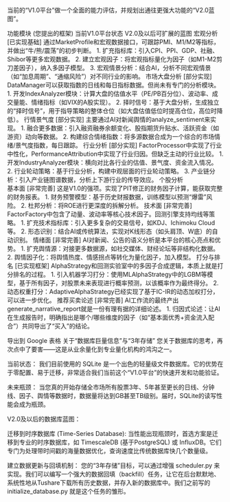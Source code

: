 当前的“V1.0平台”做一个全面的能力评估，并规划出通往更强大功能的“V2.0蓝图”。

功能模块 (您提出的框架)	当前V1.0平台状态	V2.0及以后可扩展的蓝图
宏观分析	[已实现基础] 通过MarketProfile和宏观数据接口，可跟踪PMI、M1/M2等指标，并做出“牛/熊/震荡”的初步判断。	1. 扩充指标库：引入CPI、PPI、GDP、社融、Shibor等更多宏观数据。 2. 建立宏观因子：将宏观指标量化为因子（如M1-M2剪刀差因子），纳入多因子模型。 3. 宏观情景分析：结合AI，分析不同宏观情景（如“加息周期”、“通缩风险”）对不同行业的影响。
市场大盘分析	[部分实现] DataManager可以获取指数的日线和每日指标数据。但尚未有专门的分析模块。	1. 开发IndexAnalyzer模块：计算大盘的估值水平（PE/PB百分位）、波动率、成交量能、情绪指标（如VIX的A股实现）。 2. 择时信号：基于大盘分析，生成独立的“择时信号”，用于指导策略的整体仓位（如大盘估值低位时提高仓位，高位时降低）。
行情景气度	[部分实现] 主要通过AI对新闻舆情的analyze_sentiment来实现。	1. 融合更多数据：引入融资融券余额变化、股指期货升贴水、活跃资金（如游资）动向等数据。 2. 构建综合情绪指数：将多源数据合成为一个综合的市场情绪/景气度指数，每日跟踪。
行业分析	[部分实现] FactorProcessor中实现了行业中性化，PerformanceAttribution中实现了行业归因。但缺乏主动的行业比较。	1. 开发IndustryAnalyzer模块：横向对比各行业的估值、景气度、资金流入情况。 2. 行业轮动策略：基于行业分析，构建中观层面的行业轮动策略。 3. 产业链分析：引入产业链图谱数据，分析上下游行业的传导效应。
个股分析		
基本面	[非常完善] 这是V1.0的强项。实现了PIT修正的财务因子计算，能获取完整的财务报表。	1. 财务预警模型：基于历史财报数据，训练模型以预测“爆雷”风险。 2. 杜邦分析：将ROE进行更深度的拆解分析。
技术面	[非常完善] FactorFactory中包含了动量、波动率等核心技术因子。回测引擎支持均线等策略。	1. 扩充技术指标库：引入更多复杂的交易信号，如KDJ、Ichimoku Cloud等。 2. 形态识别：结合AI或传统算法，实现对K线形态（如头肩顶、W底）的自动识别。
情绪面	[非常完善] AI对新闻、公告的语义分析是本平台的核心亮点和优势。	1. 扩充舆情源：对接更多数据源，如社交媒体、财经论坛等非结构化数据。 2. 舆情因子化：将舆情热度、情感拐点等转化为量化因子，加入模型。
打分与排名	[已实现框架] AlphaStrategy和回测实验室中的多因子合成逻辑，本质上就是打分排名的过程。	1. 引入机器学习打分：使用MLAlphaStrategy中的LGBM等模型，基于所有因子，对股票未来表现进行概率预测，以该概率作为最终得分。 2. 动态权重打分：AdaptiveAlphaStrategy已经实现了基于IC-IR的动态加权打分，可以进一步优化。
推荐买卖论述	[非常完善] AI工作流的最终产出generate_narrative_report就是一份有理有据的详细论述。	1. 归因式论述：让AI在生成报告时，明确指出是哪个/哪些维度的因子（如“基本面优秀+资金流入配合”）共同导出了“买入”的结论。

导出到 Google 表格
关于“数据库巨量信息”与“3年存储”
您关于数据库的思考，再次点中了要害——这是从业余量化到专业量化机构的鸿沟之一。

当前状态： 我们目前使用的 SQLite 是一个出色的轻量级文件数据库。它的优势在于零配置、易于迁移，非常适合我们当前这个“V1.0平台”的快速开发和功能验证。

未来瓶颈： 当您真的开始存储全市场所有股票3年、5年甚至更长的日线、分钟线、因子、舆情等数据时，数据量将达到GB甚至TB级别。届时，SQLite的读写性能会成为瓶颈。

V2.0及以后的数据库蓝图：

迁移到时序数据库 (Time-Series Database): 当性能出现瓶颈时，首选方案是迁移到专业的时序数据库，如 TimescaleDB (基于PostgreSQL) 或 InfluxDB。它们专门为处理带时间戳的海量数据优化，查询速度比传统数据库快几个数量级。

建立数据更新与回填机制： 您的“3年存储”目标，可以通过增强 scheduler.py 来实现。我们可以编写一个强大的数据回填（backfill）任务，让它在后台默默地、系统性地从Tushare下载所有历史数据，并存入新的数据库中。我们之前写的 initialize_database.py 就是这个任务的雏形。